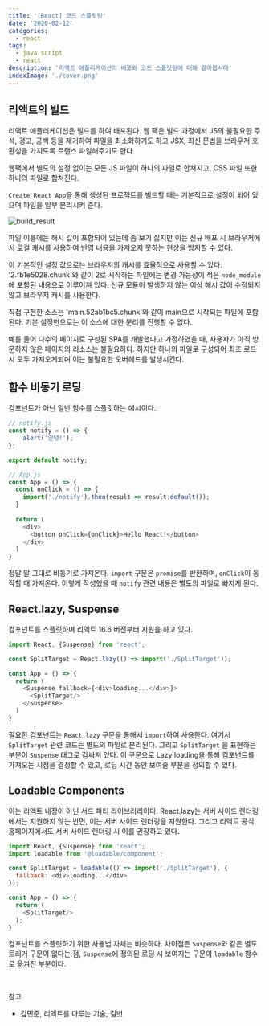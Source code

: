 ```yaml
---
title: '[React] 코드 스플릿팅'
date: '2020-02-12'
categories:
  - react
tags:
  - java script
  - react
description: '리액트 애플리케이션의 배포와 코드 스플릿팅에 대해 알아봅시다'
indexImage: './cover.png'
---
```


## 리액트의 빌드  

리액트 애플리케이션은 빌드를 하여 배포된다. 
웹 팩은 빌드 과정에서 JS의 불필요한 주석, 경고, 공백 등을 제거하여 파일을 최소화하기도 하고 
JSX, 최신 문법을 브라우저 호환성을 가지도록 트랜스 파일해주기도 한다. 

웹팩에서 별도의 설정 없이는 모든 JS 파일이 하나의 파일로 합쳐지고, 
CSS 파일 또한 하나의 파일로 합쳐진다. 

```Create React App```을 통해 생성된 프로젝트를 빌드할 때는 
기본적으로 설정이 되어 있으며 파일을 일부 분리시켜 준다. 

![build_result](./build_result.png)

파일 이름에는 해시 값이 포함되어 있는데 좀 보기 싫지만 
이는 신규 배포 시 브라우저에서 로컬 캐시를 사용하여 반영 내용을 가져오지 못하는 현상을 방지할 수 있다. 

이 기본적인 설정 값으로는 브라우저의 캐시를 효율적으로 사용할 수 있다. 
'2.fb1e5028.chunk'와 같이 2로 시작하는 파일에는 변경 가능성이 적은 ```node_module```에 포함된 내용으로 이루어져 있다. 
신규 모듈이 발생하지 않는 이상 해시 값이 수정되지 않고 브라우저 캐시를 사용한다. 

직접 구현한 소스는 'main.52ab1bc5.chunk'와 같이 main으로 시작되는 파일에 포함된다. 
기본 설정만으로는 이 소스에 대한 분리를 진행할 수 없다. 

예를 들어 다수의 페이지로 구성된 SPA를 개발했다고 가정하였을 때, 
사용자가 아직 방문하지 않은 페이지의 리소스는 불필요하다. 
하지만 하나의 파일로 구성되어 최초 로드 시 모두 가져오게되며 이는 불필요한 오버헤드를 발생시킨다. 

## 함수 비동기 로딩  

컴포넌트가 아닌 일반 함수를 스플릿하는 예시이다. 

``` js
// notify.js
const notify = () => {
	alert('안녕!');
};

export default notify;
```

``` js
// App.js
const App = () => {
  const onClick = () => {
    import('./notify').then(result => result.default());
  }
  
  return (
    <div>
      <button onClick={onClick}>Hello React!</button>
    </div>
  )
}
```

정말 말 그대로 비동기로 가져온다. 
```import``` 구문은 ```promise```를 반환하며, ```onClick```이 동작할 때 가져온다.
이렇게 작성했을 때 ```notify``` 관련 내용은 별도의 파일로 빠지게 된다.

## React.lazy, Suspense  

컴포넌트를 스플릿하며 리액트 16.6 버전부터 지원을 하고 있다. 

``` js
import React, {Suspense} from 'react';

const SplitTarget = React.lazy(() => import('./SplitTarget'));

const App = () => {  
  return (
    <Suspense fallback={<div>loading...</div>}>
      <SplitTarget/>
    </Suspense>
  )
}
```

필요한 컴포넌트는 ```React.lazy``` 구문을 통해서 ```import```하여 사용한다. 
여기서 ```SplitTarget``` 관련 코드는 별도의 파일로 분리된다. 
그리고 ```SplitTarget``` 을 표현하는 부분이 ```Suspense``` 태그로 감싸져 있다. 
이 구문으로 Lazy loading을 통해 컴포넌트를 가져오는 시점을 결정할 수 있고, 
로딩 시간 동안 보여줄 부분을 정의할 수 있다.

## Loadable Components  

이는 리액트 내장이 아닌 서드 파티 라이브러리이다. 
React.lazy는 서버 사이드 렌더링에서는 지원하지 않는 반면, 이는 서버 사이드 렌더링을 지원한다. 
그리고 리액트 공식 홈페이지에서도 서버 사이드 렌더링 시 이를 권장하고 있다. 

``` js
import React, {Suspense} from 'react';
import loadable from '@loadable/component';

const SplitTarget = loadable(() => import('./SplitTarget'), {
  fallback: <div>loading...</div>
});

const App = () => {
  return (
    <SplitTarget/>
  );
}
```

컴포넌트를 스플릿하기 위한 사용법 자체는 비슷하다. 
차이점은 ```Suspense```와 같은 별도 트리거 구문이 없다는 점, 
```Suspense```에 정의된 로딩 시 보여지는 구문이 ```loadable``` 함수로 옮겨진 부분이다.


<br/>

참고
- 김민준, 리액트를 다루는 기술, 길벗